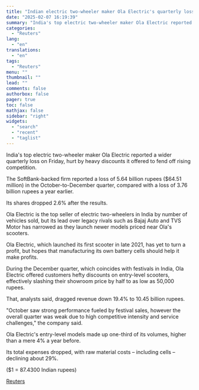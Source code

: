 ```yaml
---
title: "Indian electric two-wheeler maker Ola Electric's quarterly loss widens"
date: "2025-02-07 16:19:39"
summary: "India's top electric two-wheeler maker Ola Electric reported a wider quarterly loss on Friday, hurt by heavy discounts it offered to fend off rising competition.The SoftBank-backed firm reported a loss of 5.64 billion rupees ($64.51 million) in the October-to-December quarter, compared with a loss of 3.76 billion rupees a year..."
categories:
  - "Reuters"
lang:
  - "en"
translations:
  - "en"
tags:
  - "Reuters"
menu: ""
thumbnail: ""
lead: ""
comments: false
authorbox: false
pager: true
toc: false
mathjax: false
sidebar: "right"
widgets:
  - "search"
  - "recent"
  - "taglist"
---
```


India's top electric two-wheeler maker Ola Electric reported a wider quarterly loss on Friday, hurt by heavy discounts it offered to fend off rising competition.

The SoftBank-backed firm reported a loss of 5.64 billion rupees ($64.51 million) in the October-to-December quarter, compared with a loss of 3.76 billion rupees a year earlier.

Its shares dropped 2.6% after the results.

Ola Electric is the top seller of electric two-wheelers in India by number of vehicles sold, but its lead over legacy rivals such as Bajaj Auto and TVS Motor has narrowed as they launch newer models priced near Ola's scooters.

Ola Electric, which launched its first scooter in late 2021, has yet to turn a profit, but hopes that manufacturing its own battery cells should help it make profits.

During the December quarter, which coincides with festivals in India, Ola Electric offered customers hefty discounts on entry-level scooters, effectively slashing their showroom price by half to as low as 50,000 rupees.

That, analysts said, dragged revenue down 19.4% to 10.45 billion rupees.

"October saw strong performance fueled by festival sales, however the overall quarter was weak due to high competitive intensity and service challenges," the company said.

Ola Electric's entry-level models made up one-third of its volumes, higher than a mere 4% a year before.

Its total expenses dropped, with raw material costs – including cells – declining about 29%.

($1 = 87.4300 Indian rupees)

[Reuters](https://www.tradingview.com/news/reuters.com,2025:newsml_L4N3OY0P7:0-indian-electric-two-wheeler-maker-ola-electric-s-quarterly-loss-widens/)
